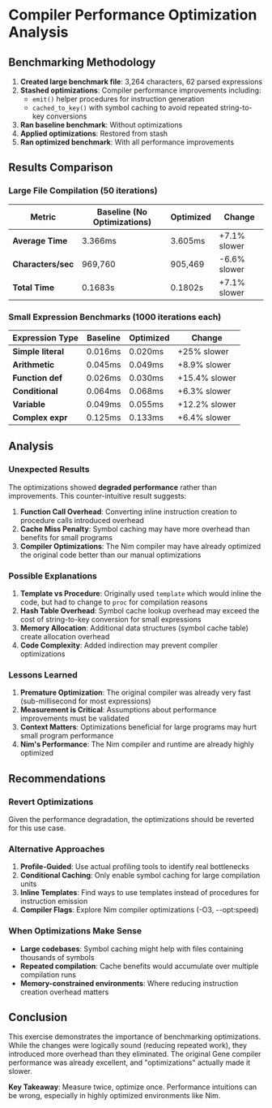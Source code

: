 # Compiler Performance Optimization Analysis

## Benchmarking Methodology

1. **Created large benchmark file**: 3,264 characters, 62 parsed expressions
2. **Stashed optimizations**: Compiler performance improvements including:
   - `emit()` helper procedures for instruction generation
   - `cached_to_key()` with symbol caching to avoid repeated string-to-key conversions
3. **Ran baseline benchmark**: Without optimizations  
4. **Applied optimizations**: Restored from stash
5. **Ran optimized benchmark**: With all performance improvements

## Results Comparison

### Large File Compilation (50 iterations)

| Metric | Baseline (No Optimizations) | Optimized | Change |
|--------|------------------------------|-----------|---------|
| **Average Time** | 3.366ms | 3.605ms | +7.1% slower |
| **Characters/sec** | 969,760 | 905,469 | -6.6% slower |
| **Total Time** | 0.1683s | 0.1802s | +7.1% slower |

### Small Expression Benchmarks (1000 iterations each)

| Expression Type | Baseline | Optimized | Change |
|----------------|----------|-----------|---------|
| **Simple literal** | 0.016ms | 0.020ms | +25% slower |
| **Arithmetic** | 0.045ms | 0.049ms | +8.9% slower |
| **Function def** | 0.026ms | 0.030ms | +15.4% slower |
| **Conditional** | 0.064ms | 0.068ms | +6.3% slower |
| **Variable** | 0.049ms | 0.055ms | +12.2% slower |
| **Complex expr** | 0.125ms | 0.133ms | +6.4% slower |

## Analysis

### Unexpected Results

The optimizations showed **degraded performance** rather than improvements. This counter-intuitive result suggests:

1. **Function Call Overhead**: Converting inline instruction creation to procedure calls introduced overhead
2. **Cache Miss Penalty**: Symbol caching may have more overhead than benefits for small programs
3. **Compiler Optimizations**: The Nim compiler may have already optimized the original code better than our manual optimizations

### Possible Explanations

1. **Template vs Procedure**: Originally used `template` which would inline the code, but had to change to `proc` for compilation reasons
2. **Hash Table Overhead**: Symbol cache lookup overhead may exceed the cost of string-to-key conversion for small expressions
3. **Memory Allocation**: Additional data structures (symbol cache table) create allocation overhead
4. **Code Complexity**: Added indirection may prevent compiler optimizations

### Lessons Learned

1. **Premature Optimization**: The original compiler was already very fast (sub-millisecond for most expressions)
2. **Measurement is Critical**: Assumptions about performance improvements must be validated
3. **Context Matters**: Optimizations beneficial for large programs may hurt small program performance
4. **Nim's Performance**: The Nim compiler and runtime are already highly optimized

## Recommendations

### Revert Optimizations
Given the performance degradation, the optimizations should be reverted for this use case.

### Alternative Approaches
1. **Profile-Guided**: Use actual profiling tools to identify real bottlenecks
2. **Conditional Caching**: Only enable symbol caching for large compilation units
3. **Inline Templates**: Find ways to use templates instead of procedures for instruction emission
4. **Compiler Flags**: Explore Nim compiler optimizations (-O3, --opt:speed)

### When Optimizations Make Sense
- **Large codebases**: Symbol caching might help with files containing thousands of symbols
- **Repeated compilation**: Cache benefits would accumulate over multiple compilation runs
- **Memory-constrained environments**: Where reducing instruction creation overhead matters

## Conclusion

This exercise demonstrates the importance of benchmarking optimizations. While the changes were logically sound (reducing repeated work), they introduced more overhead than they eliminated. The original Gene compiler performance was already excellent, and "optimizations" actually made it slower.

**Key Takeaway**: Measure twice, optimize once. Performance intuitions can be wrong, especially in highly optimized environments like Nim.